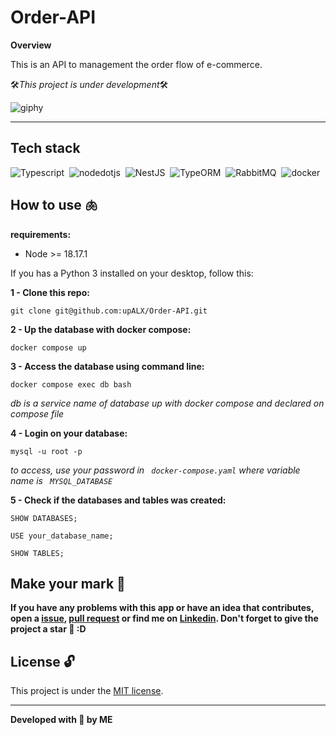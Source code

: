 # Order-API

**Overview**

This is an API to management the order flow of e-commerce.

🛠️*This project is under development*🛠️

![giphy](https://github.com/upALX/All-Assets/blob/main/construction-little-girl.webp)

---

## Tech stack
![Typescript](https://img.shields.io/badge/-Typescript-05122A?style=flat&logo=Typescript)&nbsp;
![nodedotjs](https://img.shields.io/badge/-NodeJS-05122A?style=flat&logo=nodedotjs)&nbsp;
![NestJS](https://img.shields.io/badge/-NestJS-05122A?style=flat&logo=NestJS)&nbsp;
![TypeORM](https://img.shields.io/badge/-TypeORM-05122A?style=flat&logo=typeform)&nbsp;
![RabbitMQ](https://img.shields.io/badge/-RabbitMQ-05122A?style=flat&logo=RabbitMQ)&nbsp;
![docker](https://img.shields.io/badge/-Docker-05122A?style=flat&logo=docker)&nbsp;

## How to use 🫁

**requirements:**
  - Node >= 18.17.1

If you has a Python 3 installed on your desktop, follow this:

**1 - Clone this repo:**
```
git clone git@github.com:upALX/Order-API.git
```

**2 - Up the database with docker compose:**
```
docker compose up
```

**3 - Access the database using command line:**
```
docker compose exec db bash
```
*db is a service name of database up with docker compose and declared on compose file*

**4 - Login on your database:**
```
mysql -u root -p

```
*to access, use your password in ``` docker-compose.yaml``` where variable name is ``` MYSQL_DATABASE```*


**5 - Check if the databases and tables was created:**
```
SHOW DATABASES;

USE your_database_name;

SHOW TABLES;
```

## Make your mark :triangular_flag_on_post:   

**If you have any problems with this app or have an idea that contributes, open a [issue](https://github.com/upALX/Order-API/issues), [pull request](https://github.com/upALX/Order-API/pulls) or find me on [Linkedin](https://www.linkedin.com/in/alxinc/). Don't forget to give the project a star 🌟 :D**

## License :unlock:

This project is under the [MIT license](https://github.com/upALX/Order-API/blob/main/LICENSE).

---

**Developed with 💜 by ME**
